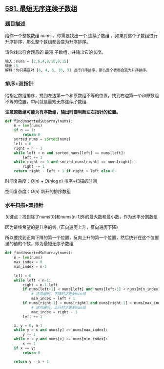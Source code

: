 ## [581. 最短无序连续子数组](https://leetcode-cn.com/problems/shortest-unsorted-continuous-subarray/)

### 题目描述

给你一个整数数组 nums ，你需要找出一个 连续子数组 ，如果对这个子数组进行升序排序，那么整个数组都会变为升序排序。

请你找出符合题意的 最短 子数组，并输出它的长度。

```python
输入：nums = [2,6,4,8,10,9,15]
输出：5
解释：你只需要对 [6, 4, 8, 10, 9] 进行升序排序，那么整个表都会变为升序排序。
```

### 排序+双指针

给指定数组排序，找到左边第一个和原数组不等的位置，找到右边第一个和原数组不等的位置，中间就是最短无序连续子数组.

**注意原数组可能为有序数组，输出时要判断左右指针的位置。**

```python
def findUnsortedSubarray(nums):
    n = len(nums)
    if n == 1:
        return 0
    sorted_nums = sorted(nums)
    left = 0
    right = n - 1
    while left < n and sorted_nums[left] == nums[left]:
        left += 1
    while right >= 0 and sorted_nums[right] == nums[right]:
        right -= 1
    return right - left + 1 if right > left else 0
```

时间复杂度：$O(n) + O(n\log n)$  排序+扫描的时间

空间复杂度：$O(n)$  新开的排序数组

### 水平扫描+双指针

关键点：找到除了nums[0]和nums[n-1]外的最大数和最小数，作为水平分割数组

因为最终希望的是升序的线（正向遍历上升，反向遍历下降）

所以要找到正向下降的第一个位置，反向上升的第一个位置，然后统计在这个位置里的值的个数，即为最短无序子数组

```python
def findUnsortedSubarray(nums):
    n = len(nums)
    max_index = 0
    min_index = n-1
    
    left = 0
    while left < n-1:
        right = n-1-left
        if nums[left+1] < nums[left] and nums[left+1] < nums[min_index]:
            # 正向遍历，下降时才更新min线
            min_index = left + 1
        if nums[right-1] > nums[right] and nums[right-1] > nums[max_index]:
            # 逆向遍历，上升时才更新max线
            max_index = right - 1
        left += 1

    x, y = 0, n-1
    while y > x and nums[y] >= nums[max_index]:
        y -= 1
    while x < y and nums[x] <= nums[min_index]:
        x += 1
    if x == y:
        return 0

    return y - x + 1
```



